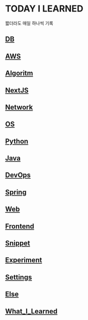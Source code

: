 # TODAY I LEARNED

짧더라도 매일 하나씩 기록

## [DB](/subjects/DB.md)

## [AWS](/subjects/AWS.md)

## [Algoritm](/subjects/Algorithm.md)

## [NextJS](/subjects/NextJS.md)

## [Network](/subjects/Network.md)

## [OS](/subjects/OS.md)

## [Python](/subjects/Python.md)

## [Java](/subjects/Java.md)

## [DevOps](/subjects/Devops.md)

## [Spring](/subjects/Spring.md)

## [Web](/subjects/Web.md)

## [Frontend](/subjects/Frontend.md)

## [Snippet](/subjects/Snippet.md)

## [Experiment](/subjects/Experiment.md)

## [Settings](/subjects/Settings.md)

## [Else](/subjects/Else.md)

## [What_I_Learned](/subjects/WIL.md)
